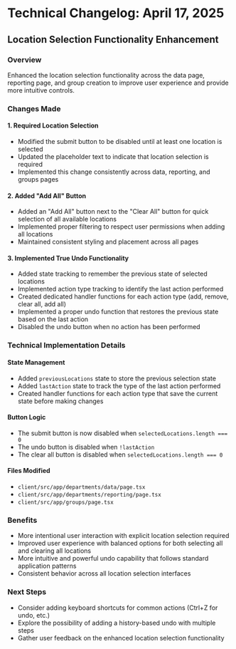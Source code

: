 # Technical Changelog: April 17, 2025

## Location Selection Functionality Enhancement

### Overview
Enhanced the location selection functionality across the data page, reporting page, and group creation to improve user experience and provide more intuitive controls.

### Changes Made

#### 1. Required Location Selection
- Modified the submit button to be disabled until at least one location is selected
- Updated the placeholder text to indicate that location selection is required
- Implemented this change consistently across data, reporting, and groups pages

#### 2. Added "Add All" Button
- Added an "Add All" button next to the "Clear All" button for quick selection of all available locations
- Implemented proper filtering to respect user permissions when adding all locations
- Maintained consistent styling and placement across all pages

#### 3. Implemented True Undo Functionality
- Added state tracking to remember the previous state of selected locations
- Implemented action type tracking to identify the last action performed
- Created dedicated handler functions for each action type (add, remove, clear all, add all)
- Implemented a proper undo function that restores the previous state based on the last action
- Disabled the undo button when no action has been performed

### Technical Implementation Details

#### State Management
- Added `previousLocations` state to store the previous selection state
- Added `lastAction` state to track the type of the last action performed
- Created handler functions for each action type that save the current state before making changes

#### Button Logic
- The submit button is now disabled when `selectedLocations.length === 0`
- The undo button is disabled when `!lastAction`
- The clear all button is disabled when `selectedLocations.length === 0`

#### Files Modified
- `client/src/app/departments/data/page.tsx`
- `client/src/app/departments/reporting/page.tsx`
- `client/src/app/groups/page.tsx`

### Benefits
- More intentional user interaction with explicit location selection required
- Improved user experience with balanced options for both selecting all and clearing all locations
- More intuitive and powerful undo capability that follows standard application patterns
- Consistent behavior across all location selection interfaces

### Next Steps
- Consider adding keyboard shortcuts for common actions (Ctrl+Z for undo, etc.)
- Explore the possibility of adding a history-based undo with multiple steps
- Gather user feedback on the enhanced location selection functionality